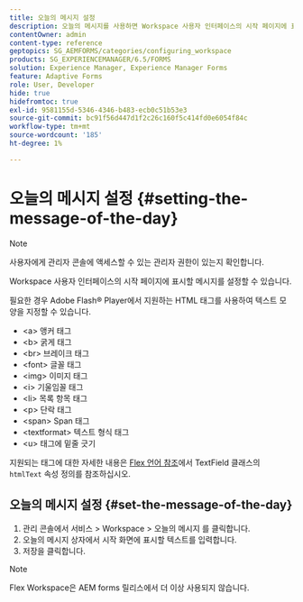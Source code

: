 ```yaml
---
title: 오늘의 메시지 설정
description: 오늘의 메시지를 사용하면 Workspace 사용자 인터페이스의 시작 페이지에 표시할 메시지를 설정할 수 있습니다.
contentOwner: admin
content-type: reference
geptopics: SG_AEMFORMS/categories/configuring_workspace
products: SG_EXPERIENCEMANAGER/6.5/FORMS
solution: Experience Manager, Experience Manager Forms
feature: Adaptive Forms
role: User, Developer
hide: true
hidefromtoc: true
exl-id: 9581155d-5346-4346-b483-ecb0c51b53e3
source-git-commit: bc91f56d447d1f2c26c160f5c414fd0e6054f84c
workflow-type: tm+mt
source-wordcount: '185'
ht-degree: 1%

---
```


# 오늘의 메시지 설정 {#setting-the-message-of-the-day}

>[!NOTE]
> 
> 사용자에게 관리자 콘솔에 액세스할 수 있는 관리자 권한이 있는지 확인합니다.

Workspace 사용자 인터페이스의 시작 페이지에 표시할 메시지를 설정할 수 있습니다.

필요한 경우 Adobe Flash® Player에서 지원하는 HTML 태그를 사용하여 텍스트 모양을 지정할 수 있습니다.

* &lt;a> 앵커 태그
* &lt;b> 굵게 태그
* &lt;br> 브레이크 태그
* &lt;font> 글꼴 태그
* &lt;img> 이미지 태그
* &lt;i> 기울임꼴 태그
* &lt;li> 목록 항목 태그
* &lt;p> 단락 태그
* &lt;span> Span 태그
* &lt;textformat> 텍스트 형식 태그
* &lt;u> 태그에 밑줄 긋기

지원되는 태그에 대한 자세한 내용은 [Flex 언어 참조](https://flex.apache.org/)에서 TextField 클래스의 `htmlText` 속성 정의를 참조하십시오.

## 오늘의 메시지 설정 {#set-the-message-of-the-day}

1. 관리 콘솔에서 서비스 > Workspace > 오늘의 메시지 를 클릭합니다.
1. 오늘의 메시지 상자에서 시작 화면에 표시할 텍스트를 입력합니다.
1. 저장을 클릭합니다.

>[!NOTE]
>
>Flex Workspace은 AEM forms 릴리스에서 더 이상 사용되지 않습니다.
